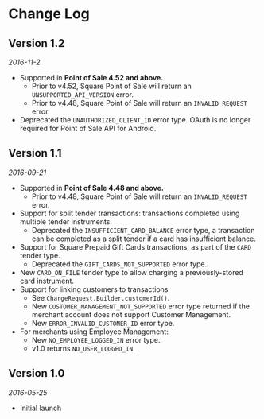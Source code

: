 Change Log
==========

## Version 1.2

_2016-11-2_

* Supported in **Point of Sale 4.52 and above.**
  * Prior to v4.52, Square Point of Sale will return an `UNSUPPORTED_API_VERSION` error.
  * Prior to v4.48, Square Point of Sale will return an `INVALID_REQUEST` error
* Deprecated the `UNAUTHORIZED_CLIENT_ID` error type. OAuth is no longer required for Point of Sale API for Android.

## Version 1.1

_2016-09-21_

* Supported in **Point of Sale 4.48 and above.**
  * Prior to v4.48, Square Point of Sale will return an `INVALID_REQUEST` error.
* Support for split tender transactions: transactions completed using multiple tender instruments.
  * Deprecated the `INSUFFICIENT_CARD_BALANCE` error type, a transaction can be completed as a
split tender if a card has insufficient balance.
* Support for Square Prepaid Gift Cards transactions, as part of the `CARD` tender type.
  * Deprecated the `GIFT_CARDS_NOT_SUPPORTED` error type.
* New `CARD_ON_FILE` tender type to allow charging a previously-stored card instrument.
* Support for linking customers to transactions
  * See `ChargeRequest.Builder.customerId()`.
  * New `CUSTOMER_MANAGEMENT_NOT_SUPPORTED` error type returned if the merchant account does not
support Customer Management.
  * New `ERROR_INVALID_CUSTOMER_ID` error type.
* For merchants using Employee Management:
  * New `NO_EMPLOYEE_LOGGED_IN` error type.
  * v1.0 returns `NO_USER_LOGGED_IN`.

## Version 1.0

_2016-05-25_

* Initial launch
